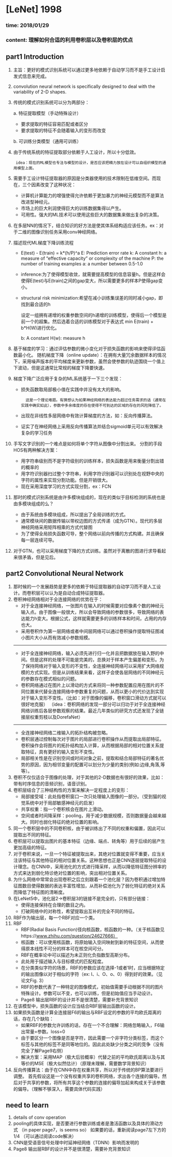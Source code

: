 # [LeNet] 1998
### time: 2018/01/29
### content: 理解如何合适的利用卷积层以及卷积层的优点

## part1 Introduction
1. 主旨：更好的模式识别系统可以通过更多地依赖于自动学习而不是手工设计启发式信息来完成。
1. convolution neural network is specifically designed to deal with the variability of 2-D shapes.
2. 传统的模式识别系统可以分为两部分：

    a. 特征提取模型（手动特殊设计）

    * 要求提取的特征容易匹配或者区分
    * 要求提取的特征不会随着输入的变形而改变

    b. 可训练分类模型（通用可训练）
3. 由于传统系统的特征提取部分依赖于人工设计，所以十分低效。
    
        idea：现在的ML模型也专注与模型的设计，是否应该把精力放在设计可以自组织模型的通用模型上面。
5. 需要手工设计特征提取器的原因是分类器使用的技术限制在低维空间。而现在，三个因素改变了这种状况：
    * 计算机计算能力的增强使得允许依赖于更加暴力的神经元模型而不是算法改进型神经元。
    * 市场上的巨大利润使得巨大的训练数据集得以产生。
    * 可用性。强大的ML技术可以使用这些巨大的数据集来做出复杂的决策。
6. 在多层NN的情况下，结合知识的好方法是使其体系结构适应该任务。ex：对于二维的图像识别任务采用conv神经网络。
7. 描述现代ML梯度下降训练流程
    * E(test) - E(train) = k*(h/P)^a
    E: Prediction error rate
    k: A constant
    h: a measure of “effective capacity” or complexity of the machine
    P: the number of training examples
    a: a number between 0.5-1.0
    * inference:为了使得模型收敛，就需要提高模型的信息容量h。但是这样会使得E(test)与E(train)之间的gap变大，所以需要更多的样本P使得gap变小。
    * structural risk minimization:希望在减小训练集误差的同时减小gap，即找到最合适的h

        设定一组拥有递增的权重参数空间的h递增的训练模型，使得后一个模型是前一个的超集。然后选着合适的训练模型对于表达式
        min E(train) + b*H(W)进行优化。

        b:      A constant
        H(w):   measure h
8. 基于梯度的学习：通过评估参数的微小变化对于损失函数的影响来使得评估函数最小化。
    随机梯度下降（online update）：在拥有大量冗余数据样本的情况下，采用噪声版本的平均梯度来更新参数，虽然会使参数的轨迹围绕一个值上下波动，但是这通常比常规的梯度下降要快速。
9. 梯度下降广泛应用于复杂的ML系统基于一下三个发现：
    * 损失函数取局部极小值在实践中并没有太大的影响。

            这是一个理论难题。有猜想认为如果神经网络的表达能力超过任务需求的话（通常在实践中确实如此），参数中多余维度的存在使得不可到达的区域的存在的风险降低了。
    * 出现在非线性多层网络中有效计算梯度的方法，如：反向传播算法。
    * 证实了在神经网络上采用反向传播算法并结合sigmoid单元可以有效解决复杂的学习任务
10. 手写文字识别的一个难点是如何将单个字符从图像中分割出来。
    分割的手段HOS有两种解决方案：
    * 用字符串级别而不是字符级别的训练样本，损失函数是用来衡量分割出错的概率的
    * 用字符识别器扫过整个字符串，利用字符识别器可以识别处在视野中央的字符的属性来实现分割功能。但是开销很大。
    * 现在采用深度学习的方式实现分割，ex：FCN
11. 那时的模式识别系统是由许多模块组成的，现在的类似于目标检测的系统也是由多模块组成的么？
    * 由于系统由多模块组成，所以提出了全局训练的方式。 
    * 通常模块间的数据传输以带权边图的方式传递（成为GTN）。现代的多层神经网络采用矩阵相乘的方式代替图
    * 为了使得全局损失函数可导，整个网络以前向传播的方式构建。并且确保每一层连续可导。
12. 对于GTN，也可以采用梯度下降的方式训练。虽然对于离散的图进行求导看起来很矛盾，但是见后。


## part2 Convolutional Neural Network
1. 那时候的一个发展趋势是更多的依赖于特征提取器的自动学习而不是人工设计。而卷积层可以认为是自动合成特征提取器。
2. 卷积神经网络相对于全连接网络的优势在于：
    * 对于全连接神经网络，一张图片在输入的时候需要对应像素个数的神经元输入点。由于图像一般很大，所以会导致网络的参数很多，导致网络的表达能力h变大。根据公式，这样就需要更多的训练样本和时间，占用的内存也大。
    * 采用卷积作为第一层网络或者中间层网络可以通过卷积操作提取特征图减小图片大小从而有效减小参数规模。
    -------
    * 对于全连接神经网络，输入必须先进行归一化并且把数据放在输入野的中间。但是这样的处理不可能是完美的，总换对于样本产生偏差和变形。为了保持网络对于输入变形的不变性，全连接神经网络可以采用扩大网络规模的方式实现。但是从训练结果来看，这样子会使各层网络的不同神经元的参数存在模式相似的问题。
    * 卷积网络通过在图片上以滑动的方式来将同一种参数配置应用在图片的不同位置来代替全连接网络中参数重复的问题，从而以更小的代价达到实现对于输入变形不变性。（比如：对于图像的偏移，卷积窗口滑动方式就可以很好地克服）
    （idea：卷积网络的发现一部分可以归功于对于全连接神经网络训练后各层参数观察的结果。最近几年类似的研究方式还发现了全链接层权重剪枝以及DorefaNet）
    -------
    * 全连接神经网络二维输入的拓扑结构被忽略。
    * 卷积层通过控制每次对于图片的局部进行卷积操作从而提取出局部特征。卷积操作会将图片的拓扑结构加入计算，从而根据局部的相对位置关系提取特征，具有更好的输入变形不变性。
    * 局部相关性是在识别空间或时间对象之前，提取和结合局部特征的著名优势的原因，因为相邻变量的配置可以划分为少量的类别(例如:边缘,角落,等等）。
3.  卷积不仅仅适合于图像的处理，对于其他的2-D数据也有很好的效果，比如：带有时序信息的音频识别，语音识别。
4.  卷积层结合了三种结构性的方案来解决一定程度上的变形：
    * 局部接受域：此处指卷积窗口一次只处理输入图像的一部分。（受到猫的视觉系统中对于局部敏感神经元的启发）
    * 共享权重：指一个卷积核会在图片上滑动。
    * 空间或者时间降采样：pooling，用于减少数据规模，否则数据量会越来越大。同时也弱化特征的绝对位置的影响。
5. 同一个卷积层中的不同卷积核，由于被训练出了不同的权重和偏置，因此可以提取出不同的特征。
6. 卷积层可以提取出图片的基本特征（边缘、端点、转角等）用于后续的层产生更加高级的特征。
7. 对于卷积来说，一旦一个特征被提取出来，其绝对位置就变得不重要，应当关注该特征与其他特征的相对位置关系。这种思想也正是CNN逐层提取特征的设计理念。在CNN中，采用池化的方式进行降采样，从而以降低特征图分辨率的方式来达到弱化特诊绝对位置的影响，突出相对位置关系。
8. 为什么网络中常常会出现卷积之后立刻跟着一个池化层？因为卷积通过增加特征图数目使得数据的表达丰富性增加，从而补偿池化为了弱化特征的绝对关系而降低了特征图的清晰度。
9. 在LeNet5中，池化层2->卷积层3的链接不是完全的，只有部分链接：
    * 使得连接保持在合理的数目之内。
    * 打破网络中的对称性，希望提取出互补的完全不同的特征。
10. RBF作为输出层，每一个RBF对应一个类。
11. RBF
    * RBF(Radial Basis Function)径向核函数，核函数的一种。（关于核函数见https://www.zhihu.com/question/24627666）
    * 核函数：可以使用核函数，将原始输入空间映射到新的特征空间，从而使得原本线性不可分的样本可在核空间可分。
    * RBF在概率论中可以描述为未正则化负指数型高斯分布。
    * 此处用于描述输入与目标模式的匹配程度。
    * 在分类类似字符的场景，RBF的参数应该在选择-1或者1时，应当根据特定的输出图像以对于相似的字符（ex: I、i、O、o、0）得到好的效果。（见论文Fig. 3）
    * RBF的参数代表了一种特定的图像模式，初始值需要手动根据不同的图片特殊设计。参数可以不变，也可以训练，但是初始值应当手动设计。
    * Page8 输出层RBF的设计并不是很清楚，需要补充背景知识
12. 在该模型中，损失函数的设计应当结合RBF层输出函数的设计。
13. 如果损失函数是计算全连接层F6的输出与RBF设定的参数的平均欧氏距离的话，存在几个缺陷：
    * 如果RBF的参数允许训练的话，存在一个不合理解：网络忽略输入，F6输出常量=参数。loss=0
    * 由于要区分一个图像是否是字符，因此需要一个非字符分类标签，而这个标签与其他的标签不是同等地位的。因此此处缺少分类之间的竞争（没有完全了解Page9右侧）
    * 解决方案：采用MAP（极大后验概率）代替之前的平均欧氏距离以及与其等价的MSE（极大似然估计）（原理未理解，需要数学背景知识）
14. 反向传播算法：由于在CNN中存在权重共享，所以对于传统的BP算法要进行调整。
    首先假设这是一个没有权重共享的卷积网络，求出各个连接的偏导。然后对于共享的参数，将所有共享这个参数的连接的偏导加起来构成关于该参数的偏导。（理解不够深入，需要具体代码实践）

## need to learn
1. details of conv operation
2. pooling的具体实现，是否要进行参数训练或者是激活函数以及具体的滑动方式 （in paper page7，is seems so）
如果要的话，重新阅读page7左下方的1/4  （可以通过阅读code解决）
3. CNN是受语音信号处理中时延神经网络（TDNN）影响而发明的
4. Page8 输出层RBF的设计并不是很清楚，需要补充背景知识
